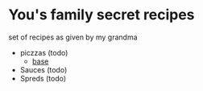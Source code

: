 # You's family secret recipes

set of recipes as given by my grandma

- piczzas (todo)
    - [base](pizzas/base.md)
- Sauces (todo)
- Spreds (todo)
 